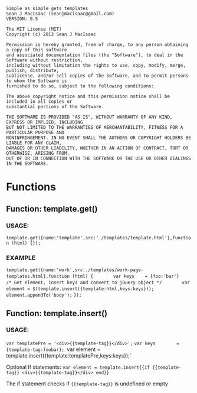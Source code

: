     Simple as simple gets templates 
    Sean J MacIsaac (seanjmacisaac@gmail.com)
    VERSION: 0.5

    The MIT License (MIT)
    Copyright (c) 2013 Sean J MacIsaac

    Permission is hereby granted, free of charge, to any person obtaining a copy of this software 
    and associated documentation files (the "Software"), to deal in the Software without restriction, 
    including without limitation the rights to use, copy, modify, merge, publish, distribute, 
    sublicense, and/or sell copies of the Software, and to permit persons to whom the Software is 
    furnished to do so, subject to the following conditions:

    The above copyright notice and this permission notice shall be included in all copies or 
    substantial portions of the Software.

    THE SOFTWARE IS PROVIDED "AS IS", WITHOUT WARRANTY OF ANY KIND, EXPRESS OR IMPLIED, INCLUDING 
    BUT NOT LIMITED TO THE WARRANTIES OF MERCHANTABILITY, FITNESS FOR A PARTICULAR PURPOSE AND 
    NONINFRINGEMENT. IN NO EVENT SHALL THE AUTHORS OR COPYRIGHT HOLDERS BE LIABLE FOR ANY CLAIM, 
    DAMAGES OR OTHER LIABILITY, WHETHER IN AN ACTION OF CONTRACT, TORT OR OTHERWISE, ARISING FROM, 
    OUT OF OR IN CONNECTION WITH THE SOFTWARE OR THE USE OR OTHER DEALINGS IN THE SOFTWARE. 

# Functions

## Function: template.get()

### USAGE: 
`template.get({name:'template',src:'./templates/template.html'},function (html) {});`

### EXAMPLE
`template.get({name:'work',src:./templates/work-page-templates.html},function (html) {`
`       var keys    = {foo:'bar'}`
`       /* Get element, insert keys and convert to jQuery object */`
`       var element = $(template.insert({template:html,keys:keys}));`
`       element.appendTo('body');`
`});`

## Function: template.insert()

### USAGE: 

`var templatePre = '<div>{{template-tag}}</div>';`
`var keys        = {template-tag:foobar};
`var element     = template.insert({template:templatePre,keys:keys});`

Optional If statements: 
`var element = template.insert{{if {{template-tag}} <div>{{template-tag}}</div> end}}`

The if statement checks if `{{template-tag}}` is undefined or empty
